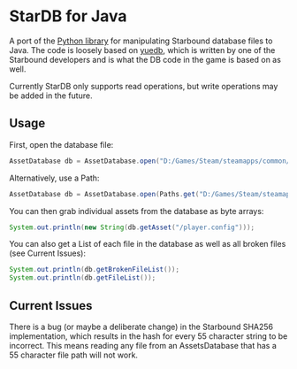 # StarDB for Java

A port of the [Python library](https://github.com/McSimp/StarDB) for manipulating Starbound database files to Java.
The code is loosely based on [yuedb](https://bitbucket.org/kyren/yuedb), which 
is written by one of the Starbound developers and is what the DB code in the 
game is based on as well.

Currently StarDB only supports read operations, but write operations may be 
added in the future.

## Usage

First, open the database file:
```java
AssetDatabase db = AssetDatabase.open("D:/Games/Steam/steamapps/common/Starbound/assets/packed.pak");
```

Alternatively, use a Path:
```java
AssetDatabase db = AssetDatabase.open(Paths.get("D:/Games/Steam/steamapps/common/Starbound/assets/packed.pak"));
```

You can then grab individual assets from the database as byte arrays:
```java
System.out.println(new String(db.getAsset("/player.config")));
```

You can also get a List of each file in the database as well as all broken files (see Current Issues):
```java
System.out.println(db.getBrokenFileList());
System.out.println(db.getFileList());
```

## Current Issues

There is a bug (or maybe a deliberate change) in the Starbound SHA256 
implementation, which results in the hash for every 55 character string to be 
incorrect. This means reading any file from an AssetsDatabase that has a 55 
character file path will not work.